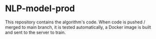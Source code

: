 # NLP-model-prod

This repository contains the algorithm's code. When code is pushed / merged to main branch, it is tested automatically,
a Docker image is built and sent to the server to train. 